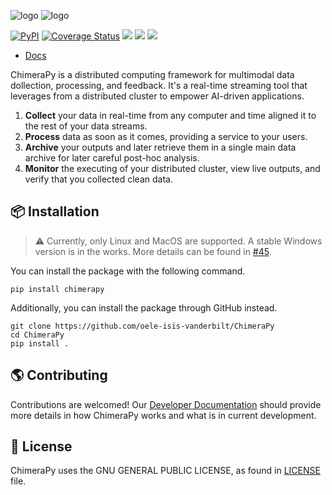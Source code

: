![logo](docs/_static/logo/chimerapy_logo_with_name.png#gh-dark-mode-only)
![logo](docs/_static/logo/chimerapy_logo_with_name_theme_blue.png#gh-light-mode-only)

[![PyPI](https://img.shields.io/pypi/v/chimerapy)](https://pypi.org/project/chimerapy/) [![Coverage Status](https://coveralls.io/repos/github/oele-isis-vanderbilt/ChimeraPy/badge.svg?branch=main)](https://coveralls.io/github/oele-isis-vanderbilt/ChimeraPy?branch=main) ![](https://img.shields.io/github/workflow/status/oele-isis-vanderbilt/ChimeraPy/Test) ![](https://img.shields.io/github/license/oele-isis-vanderbilt/ChimeraPy) ![](https://img.shields.io/badge/style-black-black)
* [Docs](https://oele-isis-vanderbilt.github.io/ChimeraPy)

<!-- Summary -->
ChimeraPy is a distributed computing framework for multimodal data dollection, processing, and feedback. It's a real-time streaming tool that leverages from a distributed cluster to empower AI-driven applications.

1. **Collect** your data in real-time from any computer and time aligned it to the rest of your data streams.
2. **Process** data as soon as it comes, providing a service to your users.
3. **Archive** your outputs and later retrieve them in a single main data archive for later careful post-hoc analysis.
4. **Monitor** the executing of your distributed cluster, view live outputs, and verify that you collected clean data.

## :package: Installation

> :warning: Currently, only Linux and MacOS are supported. A stable Windows version is in the works. More details can be found in [#45](https://github.com/oele-isis-vanderbilt/ChimeraPy/issues/45).

You can install the package with the following command.

```
pip install chimerapy
```

Additionally, you can install the package through GitHub instead.

```
git clone https://github.com/oele-isis-vanderbilt/ChimeraPy
cd ChimeraPy
pip install .
```

## :earth_americas: Contributing

Contributions are welcomed! Our [Developer Documentation](https://oele-isis-vanderbilt.github.io/ChimeraPy/developer/index.html) should provide more details in how ChimeraPy works and what is in current development.

## :scroll: License

ChimeraPy uses the GNU GENERAL PUBLIC LICENSE, as found in [LICENSE](https://oele-isis-vanderbilt/ChimeraPy/blob/main/LICENSE) file.
